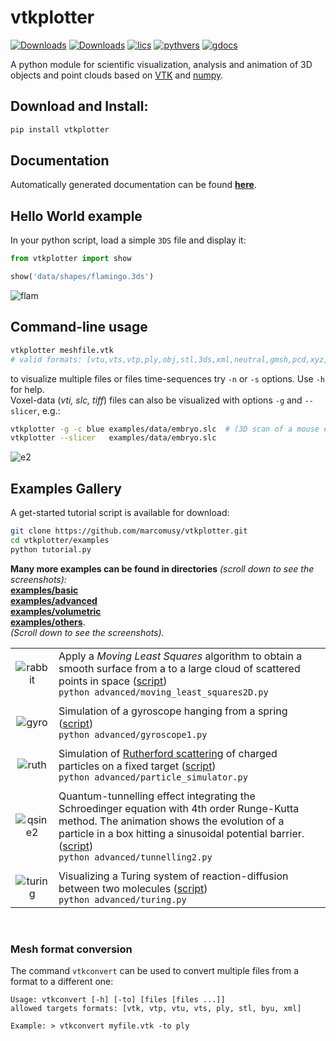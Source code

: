 # vtkplotter
[![Downloads](https://pepy.tech/badge/vtkplotter)](https://pepy.tech/project/vtkplotter)
[![Downloads](https://pepy.tech/badge/vtkplotter/week)](https://pepy.tech/project/vtkplotter)
[![lics](https://img.shields.io/badge/license-MIT-blue.svg)](https://en.wikipedia.org/wiki/MIT_License)
[![pythvers](https://img.shields.io/badge/python-2.7%7C3.6-brightgreen.svg)](https://pypi.org/project/vtkplotter)
[![gdocs](https://img.shields.io/badge/docs%20by-gendocs-blue.svg)](https://gendocs.readthedocs.io/en/latest)

A python module for scientific visualization, analysis and animation of 3D objects 
and point clouds based on [VTK](https://www.vtk.org/) 
and [numpy](http://www.numpy.org/).


## Download and Install:
```bash
pip install vtkplotter
```

## Documentation
Automatically generated documentation can be found [**here**](https://vtkplotter.embl.es).


## Hello World example
In your python script, load a simple `3DS` file and display it:
```python
from vtkplotter import show

show('data/shapes/flamingo.3ds') 
```
![flam](https://user-images.githubusercontent.com/32848391/50738813-58af4380-11d8-11e9-84ce-53579c1dba65.png)


## Command-line usage
```bash
vtkplotter meshfile.vtk 
# valid formats: [vtu,vts,vtp,ply,obj,stl,3ds,xml,neutral,gmsh,pcd,xyz,txt,byu,tif,slc,vti,mhd,png,jpg]
```
to visualize multiple files or files time-sequences try `-n` or `-s` options. Use `-h` for help.<br> 
Voxel-data (_vti, slc, tiff_) files can also be visualized with options `-g` and `--slicer`,
e.g.:
```bash
vtkplotter -g -c blue examples/data/embryo.slc  # (3D scan of a mouse embryo)
vtkplotter --slicer   examples/data/embryo.slc    
```
![e2](https://user-images.githubusercontent.com/32848391/50738810-58af4380-11d8-11e9-8fc7-6c6959207224.jpg)


## Examples Gallery
A get-started tutorial script is available for download:
```bash
git clone https://github.com/marcomusy/vtkplotter.git
cd vtkplotter/examples
python tutorial.py  
```
**Many more examples can be found in directories** _(scroll down to see the screenshots):_ <br>
[**examples/basic**](https://github.com/marcomusy/vtkplotter/blob/master/examples/basic)<br>
[**examples/advanced**](https://github.com/marcomusy/vtkplotter/blob/master/examples/advanced)<br>
[**examples/volumetric**](https://github.com/marcomusy/vtkplotter/blob/master/examples/volumetric)<br>
[**examples/others**](https://github.com/marcomusy/vtkplotter/blob/master/examples/other).<br>
_(Scroll down to see the screenshots)._

|    |    |
|:-------------:|:-----|
| ![rabbit](https://user-images.githubusercontent.com/32848391/50738808-5816ad00-11d8-11e9-9854-c952be6fb941.jpg)  | Apply a *Moving Least Squares* algorithm to obtain a smooth surface from a to a large cloud of scattered points in space ([script](https://github.com/marcomusy/vtkplotter/blob/master/examples/advanced/moving_least_squares2D.py)) <br />  `python advanced/moving_least_squares2D.py` |
|    |    |
| ![gyro](https://user-images.githubusercontent.com/32848391/39766016-85c1c1d6-52e3-11e8-8575-d167b7ce5217.gif) | Simulation of a gyroscope hanging from a spring ([script](https://github.com/marcomusy/vtkplotter/blob/master/examples/advanced/gyroscope1.py)) <br /> `python advanced/gyroscope1.py`|
|    |    |
|  ![ruth](https://user-images.githubusercontent.com/32848391/43984362-5c545a0e-9d00-11e8-8ce5-572b96bb91d1.gif)  | Simulation of [Rutherford scattering](https://en.wikipedia.org/wiki/Rutherford_scattering) of charged particles on a fixed target ([script](https://github.com/marcomusy/vtkplotter/blob/master/examples/advanced/particle_simulator.py))<br /> `python advanced/particle_simulator.py`   |
|    |    |
| ![qsine2](https://user-images.githubusercontent.com/32848391/47751431-06aae880-dc92-11e8-9fcf-6659123edbfa.gif)   | Quantum-tunnelling effect integrating the Schroedinger equation with 4th order Runge-Kutta method. The animation shows the evolution of a particle in a box hitting a sinusoidal potential barrier. ([script](https://github.com/marcomusy/vtkplotter/blob/master/examples/advanced/tunnelling2.py)) <br /> `python advanced/tunnelling2.py`   |
|    |    |
| ![turing](https://user-images.githubusercontent.com/32848391/40665257-1412a30e-635d-11e8-9536-4c73bf6bdd92.gif)   |  Visualizing a Turing system of reaction-diffusion between two molecules ([script](https://github.com/marcomusy/vtkplotter/blob/master/examples/advanced/turing.py)) <br /> `python advanced/turing.py`  |
<br />



### Mesh format conversion
The command `vtkconvert` can be used to convert multiple files from a format to a different one:
```
Usage: vtkconvert [-h] [-to] [files [files ...]]
allowed targets formats: [vtk, vtp, vtu, vts, ply, stl, byu, xml]

Example: > vtkconvert myfile.vtk -to ply
```
